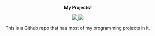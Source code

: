 <p align="center">
  <strong>My Projects!</strong>
</p>
<p align="center">
  <a href="https://github.com/ryanidk/projects">
    <img src="https://img.shields.io/github/last-commit/ryanidk/projects"></img>
  </a>
  <a href="https://github.com/ryanidk/projects/blob/master/LICENSE">
    <img src="https://img.shields.io/badge/license-MIT-brightgreen"></img>
  </a>
</p>
<p align="center">This is a Github repo that has most of my programming projects in it.</p>

